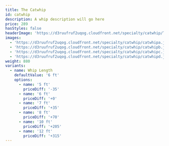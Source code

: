 ```yaml
---
title: The Catwhip
id: catwhip
description: A whip description will go here
price: 289
hasStyles: false
headerImage: 'https://d3ruufruf2uqog.cloudfront.net/specialty/catwhip/TheCatwhipHeader.png'
images:
  - 'https://d3ruufruf2uqog.cloudfront.net/specialty/catwhip/catwhipa.jpg'
  - 'https://d3ruufruf2uqog.cloudfront.net/specialty/catwhip/catwhipb.jpg'
  - 'https://d3ruufruf2uqog.cloudfront.net/specialty/catwhip/catwhipc.jpg'
  - 'https://d3ruufruf2uqog.cloudfront.net/specialty/catwhip/catwhipd.jpg'
weight: 880
variants:
  - name: Whip Length
    defaultValue: '6 ft'
    options:
      - name: '5 ft'
        priceDiff: '-35'
      - name: '6 ft'
        priceDiff: '+0'
      - name: '7 ft'
        priceDiff: '+35'
      - name: '8 ft'
        priceDiff: '+70'
      - name: '10 ft'
        priceDiff: '+205'
      - name: '12 ft'
        priceDiff: '+315'
---
```

